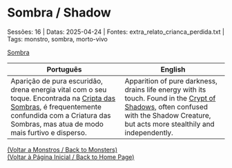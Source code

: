 
# Sombra / Shadow

Sessões: 16 | Datas: 2025-04-24 | Fontes: extra_relato_crianca_perdida.txt | Tags: monstro, sombra, morto-vivo

[Sombra](sombra.png)

| Português | English |
|-----------|---------|
| Aparição de pura escuridão, drena energia vital com o seu toque. Encontrada na [Cripta das Sombras](cripta_das_sombras.md), é frequentemente confundida com a Criatura das Sombras, mas atua de modo mais furtivo e disperso. | Apparition of pure darkness, drains life energy with its touch. Found in the [Crypt of Shadows](cripta_das_sombras.md), often confused with the Shadow Creature, but acts more stealthily and independently. |

[(Voltar a Monstros / Back to Monsters)](monstros.md)  
[(Voltar à Página Inicial / Back to Home Page)](index.md)

